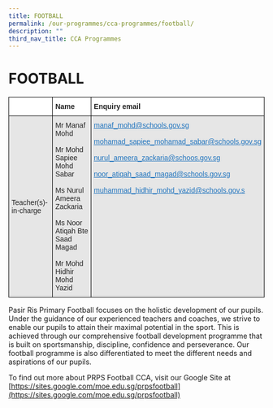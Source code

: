 ```yaml
---
title: FOOTBALL
permalink: /our-programmes/cca-programmes/football/
description: ""
third_nav_title: CCA Programmes
---
```

# **FOOTBALL**

<table style="border-collapse:collapse;border-spacing:0" class="tg"><thead><tr><th style="background-color:#FFF;border-color:#000000;border-style:solid;border-width:1px;color:#222;font-family:Arial, sans-serif;font-size:14px;font-weight:bold;overflow:hidden;padding:10px 5px;text-align:left;vertical-align:top;word-break:normal"></th><th style="background-color:#FFF;border-color:#000000;border-style:solid;border-width:1px;color:#222;font-family:Arial, sans-serif;font-size:14px;font-weight:bold;overflow:hidden;padding:10px 5px;text-align:left;vertical-align:top;word-break:normal"><span style="font-weight:bold">Name</span></th><th style="background-color:#FFF;border-color:#000000;border-style:solid;border-width:1px;color:#222;font-family:Arial, sans-serif;font-size:14px;font-weight:bold;overflow:hidden;padding:10px 5px;text-align:left;vertical-align:top;word-break:normal"><span style="font-weight:bold">Enquiry email</span></th></tr></thead><tbody><tr><td style="background-color:#E6E6E6;border-color:#000000;border-style:solid;border-width:1px;color:#222;font-family:Arial, sans-serif;font-size:14px;overflow:hidden;padding:10px 5px;text-align:left;vertical-align:middle;word-break:normal">Teacher(s)-in-charge</td><td style="background-color:#E6E6E6;border-color:#000000;border-style:solid;border-width:1px;color:#222;font-family:Arial, sans-serif;font-size:14px;overflow:hidden;padding:10px 5px;text-align:left;vertical-align:middle;word-break:normal">Mr Manaf Mohd<br><br>Mr Mohd Sapiee Mohd Sabar<br><br>Ms Nurul Ameera Zackaria<br><br>Ms Noor Atiqah Bte Saad Magad<br><br>Mr Mohd Hidhir Mohd Yazid</td><td style="background-color:#E6E6E6;border-color:#000000;border-style:solid;border-width:1px;color:#1E73BE;font-family:Arial, sans-serif;font-size:14px;overflow:hidden;padding:10px 5px;text-align:left;text-decoration:underline;vertical-align:top;word-break:normal"><a href="https://pasirrispri.moe.edu.sg/wp-admin/manaf_mohd@schools.gov.sg" target="_blank" rel="noopener noreferrer"><span style="text-decoration:underline;color:#1E73BE;background-color:transparent">manaf_mohd@schools.gov.sg</span></a><br><br><a href="https://pasirrispri.moe.edu.sg/wp-admin/mohamad_sapiee_mohamad_sabar@schools.gov.sg" target="_blank" rel="noopener noreferrer"><span style="text-decoration:underline;color:#1E73BE;background-color:transparent">mohamad_sapiee_mohamad_sabar@schools.gov.sg</span></a><br><br><a href="mailto:nurul_ameera_zackaria@schoos.gov.sg" target="_blank" rel="noopener noreferrer"><span style="text-decoration:underline;color:#1E73BE;background-color:transparent">nurul_ameera_zackaria@schoos.gov.sg</span></a><br><br><a href="https://pasirrispri.moe.edu.sg/wp-admin/noor_atiqah_saad_magad@schools.gov.sg" target="_blank" rel="noopener noreferrer"><span style="text-decoration:underline;color:#1E73BE;background-color:transparent">noor_atiqah_saad_magad@schools.gov.sg</span></a><br><br><a href="mailto:muhammad_hidhir_mohd_yazid@schools.gov.sg" target="_blank" rel="noopener noreferrer"><span style="text-decoration:underline;color:#1E73BE;background-color:transparent">muhammad_hidhir_mohd_yazid@schools.gov.s</span></a></td></tr></tbody></table>


Pasir Ris Primary Football focuses on the holistic development of our pupils. Under the guidance of our experienced teachers and coaches, we strive to enable our pupils to attain their maximal potential in the sport. This is achieved through our comprehensive football development programme that is built on sportsmanship, discipline, confidence and perseverance. Our football programme is also differentiated to meet the different needs and aspirations of our pupils.

To find out more about PRPS Football CCA, visit our Google Site at [https://sites.google.com/moe.edu.sg/prpsfootball](https://sites.google.com/moe.edu.sg/prpsfootball)